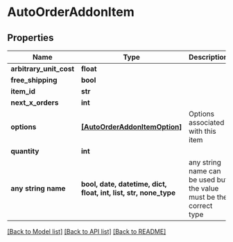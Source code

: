 # AutoOrderAddonItem


## Properties
Name | Type | Description | Notes
------------ | ------------- | ------------- | -------------
**arbitrary_unit_cost** | **float** |  | [optional] 
**free_shipping** | **bool** |  | [optional] 
**item_id** | **str** |  | [optional] 
**next_x_orders** | **int** |  | [optional] 
**options** | [**[AutoOrderAddonItemOption]**](AutoOrderAddonItemOption.md) | Options associated with this item | [optional] 
**quantity** | **int** |  | [optional] 
**any string name** | **bool, date, datetime, dict, float, int, list, str, none_type** | any string name can be used but the value must be the correct type | [optional]

[[Back to Model list]](../README.md#documentation-for-models) [[Back to API list]](../README.md#documentation-for-api-endpoints) [[Back to README]](../README.md)


